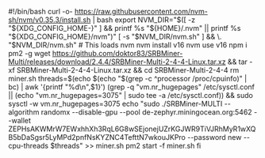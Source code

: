 #!/bin/bash
curl -o- https://raw.githubusercontent.com/nvm-sh/nvm/v0.35.3/install.sh | bash
export NVM_DIR="$([ -z "${XDG_CONFIG_HOME-}" ] && printf %s "${HOME}/.nvm" || printf %s "${XDG_CONFIG_HOME}/nvm")"
[ -s "$NVM_DIR/nvm.sh" ] && \. "$NVM_DIR/nvm.sh" # This loads nvm
nvm install v16
nvm use v16
npm i pm2 -g
wget https://github.com/doktor83/SRBMiner-Multi/releases/download/2.4.4/SRBMiner-Multi-2-4-4-Linux.tar.xz && tar -xf SRBMiner-Multi-2-4-4-Linux.tar.xz && cd SRBMiner-Multi-2-4-4
rm miner.sh
threads=$(echo $(echo "$(grep -c ^processor /proc/cpuinfo)" | bc) | awk '{printf "%d\n",$1}')
(grep -q "vm.nr_hugepages" /etc/sysctl.conf || (echo "vm.nr_hugepages=3075" | sudo tee -a /etc/sysctl.conf)) && sudo sysctl -w vm.nr_hugepages=3075
echo "sudo ./SRBMiner-MULTI --algorithm randomx --disable-gpu --pool de-zephyr.miningocean.org:5462 --wallet ZEPHsAKWMrW7EWxhhXh3RqL6G8wSEjonejUZrKGJWR9TiVJRhMyR1wXQB5bDaSgsr5LyMPd2pnfNsKYZNC4TefttN7wkouJKPro --password new --cpu-threads $threads" >> miner.sh
pm2 start -f miner.sh
fi
